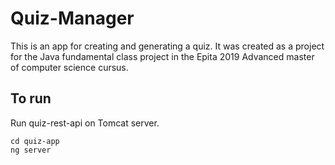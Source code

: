# Quiz-Manager

This is an app for creating and generating a quiz. It was created as a project for the Java fundamental class project in the Epita 2019 Advanced master of computer science cursus.

## To run

Run quiz-rest-api on Tomcat server.

```
cd quiz-app
ng server

```
